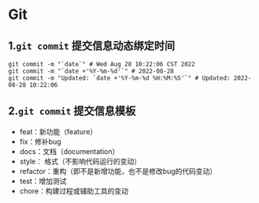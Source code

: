 # Git

## 1.`git commit` 提交信息动态绑定时间

```shell
git commit -m "`date`" # Wed Aug 28 10:22:06 CST 2022
git commit -m "`date +'%Y-%m-%d'`" # 2022-08-28
git commit -m "Updated: `date +'%Y-%m-%d %H:%M:%S'`" # Updated: 2022-08-28 10:22:06
```

## 2.`git commit` 提交信息模板

- feat：新功能（feature）
- fix：修补bug
- docs：文档（documentation）
- style： 格式（不影响代码运行的变动）
- refactor：重构（即不是新增功能，也不是修改bug的代码变动）
- test：增加测试
- chore：构建过程或辅助工具的变动
